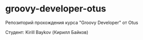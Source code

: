 # groovy-developer-otus
Репозиторий прохождения курса "Groovy Developer" от Otus

Студент:
Kirill Baykov (Кирилл Байков)